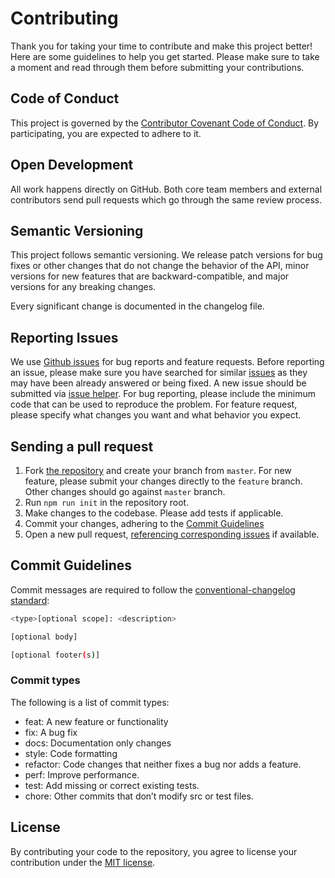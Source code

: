 
# Contributing

Thank you for taking your time to contribute and make this project better! Here are some guidelines to help you get started. Please make sure to take a moment and read through them before submitting your contributions.

## Code of Conduct

This project is governed by the [Contributor Covenant Code of Conduct](./CODE_OF_CONDUCT.md). By participating, you are expected to adhere to it.

## Open Development

All work happens directly on GitHub. Both core team members and external contributors send pull requests which go through the same review process.

## Semantic Versioning

This project follows semantic versioning. We release patch versions for bug fixes or other changes that do not change the behavior of the API, minor versions for new features that are backward-compatible, and major versions for any breaking changes.

Every significant change is documented in the changelog file.

## Reporting Issues

We use [Github issues](https://github.com/arco-design/arco-cli/issues) for bug reports and feature requests. Before reporting an issue, please make sure you have searched for similar [issues](https://github.com/arco-design/arco-cli/issues) as they may have been already answered or being fixed. A new issue should be submitted via [issue helper](https://arco-design/issue-helper?repo=arco-cli). For bug reporting, please include the minimum code that can be used to reproduce the problem. For feature request, please specify what changes you want and what behavior you expect.

## Sending a pull request

1. Fork [the repository](https://github.com/arco-design/arco-cli) and create your branch from `master`. For new feature, please submit your changes directly to the `feature` branch. Other changes should go against `master` branch.
1. Run `npm run init` in the repository root.
1. Make changes to the codebase. Please add tests if applicable.
1. Commit your changes, adhering to the [Commit Guidelines](#commit-guidelines)
1. Open a new pull request, [referencing corresponding issues](https://docs.github.com/en/issues/tracking-your-work-with-issues/linking-a-pull-request-to-an-issue#linking-a-pull-request-to-an-issue-using-a-keyword) if available.


## Commit Guidelines

Commit messages are required to follow the [conventional-changelog standard](https://www.conventionalcommits.org/en/v1.0.0/):

```bash
<type>[optional scope]: <description>

[optional body]

[optional footer(s)]
```

### Commit types

The following is a list of commit types:

- feat: A new feature or functionality
- fix: A bug fix
- docs: Documentation only changes
- style: Code formatting
- refactor: Code changes that neither fixes a bug nor adds a feature.
- perf: Improve performance.
- test: Add missing or correct existing tests.
- chore: Other commits that don’t modify src or test files.

## License

By contributing your code to the repository, you agree to license your contribution under the [MIT license](./LICENSE).